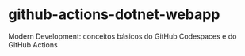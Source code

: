 # github-actions-dotnet-webapp
Modern Development: conceitos básicos do GitHub Codespaces e do GitHub Actions
